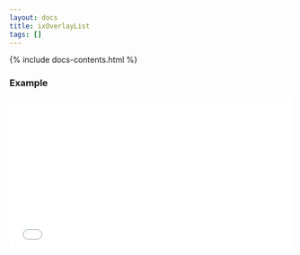 ```yaml
---
layout: docs
title: ixOverlayList
tags: []
---
```


{% include docs-contents.html %}

### Example
<iframe allowfullscreen="true" allowtransparency="true" frameborder="no" height="266" scrolling="no" src="//codepen.io/blaxk/embed/jqqGJp/?height=266&amp;theme-id=22040&amp;default-tab=result" style="width: 100%;"></iframe>